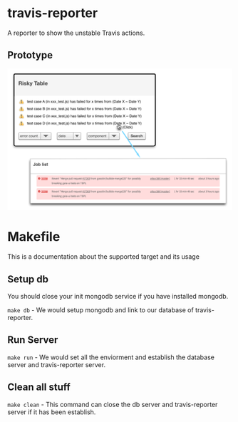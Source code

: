 # travis-reporter
A reporter to show the unstable Travis actions.

## Prototype
![travis-reporter prototype](./travis-reporter-prototype.png)

Makefile
===============================================
This is a documentation about the supported target and its usage

Setup db
------------------------------------------------
You should close your init mongodb service if you have installed mongodb.

`make db` - We would setup mongodb and link to our database of travis-reporter.

Run Server
-------------------------------------------------
`make run` - We would set all the enviorment and establish the database server and  travis-reporter server.

Clean all stuff
--------------------------------------------------
`make clean` - This command can close the db server and travis-reporter server if it has been establish.
